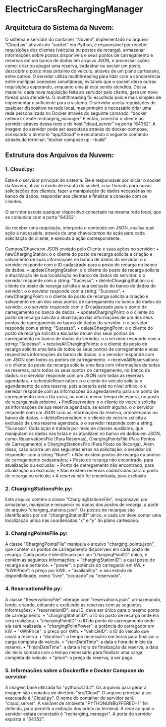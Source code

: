 # ElectricCarsRechargingManager

## Arquitetura do Sistema da Nuvem:
O sistema e servidor do container “Nuvem”, implementado no arquivo “Cloud.py” através do “socket” em Python, é responsável por receber requisições dos clientes (veículos ou postos de recarga), armazenar informações sobre postos disponíveis e seus pontos de carregamento e reservas em um banco de dados em arquivo JSON, e processar ações como: criar ou apagar uma reserva, cadastrar ou excluir um posto, descobrir o posto mais próximo do veículo, através de um plano cartesiano, entre outros.
O servidor utiliza multithreading para lidar com a concorrência entre múltiplas conexões simultâneas, evitando que o socket deixe outras requisições esperando, enquanto uma já está sendo atendida. Dessa maneira, cada nova requisição feita ao servidor pelo cliente, gera um novo thread para atendê-la.
O multithreading foi escolhido pois é mais simples de implementar e suficiente para o sistema. 
O servidor aceita requisições de qualquer dispositivo na rede local, mas primeiro é necessário criar uma rede personalizada no Docker através do seguinte comando:
“docker network create recharging_manager”
E então, conectar o cliente ao servidor através dessa rede e do host “cloud_server” na porta “64352”.
A imagem do servidor pode ser executada através do docker-compose, acessando o diretório “app/Cloud” e executando o seguinte comando através do terminal:
“docker compose up --build"

## Estrutura dos Arquivos da Nuvem:
### 1. Cloud.py:
Este é o servidor principal do sistema. Ele é responsável por iniciar o socket da Nuvem, ativar o modo de escuta do socket, criar threads para novas solicitações dos clientes, fazer a manipulação de dados necessárias no banco de dados, responder aos clientes e finalizar a conexão com os clientes.
<br><br>O servidor escuta qualquer dispositivo conectado na mesma rede local, que se comunica com a porta "64352".
<br><br>Ao receber uma requisição, interpreta o conteúdo em JSON, analisa qual ação é necessária, através de uma chave/campo de ação para cada solicitação do cliente, e executa a ação correspondente.
<br><br>Campos/Chaves no JSON enviado pelo Cliente e suas ações no servidor:
•	newChargingStation: 
o	o cliente do posto de recarga solicita a criação e salvamento de suas informações no banco de dados do servidor.
o	o servidor responde com o ID cadastrado para o posto de recarga no banco de dados.
•	updateChargingStation: 
o	o cliente do posto de recarga solicita a atualização de sua localização no banco de dados do servidor.
o	o servidor responde com a string: "Sucesso".
•	deleteChargingStation: 
o	o cliente do posto de recarga solicita a sua exclusão do banco de dados do servidor.
o	o servidor responde com a string: "Sucesso".
•	newChargingPoint: 
o	o cliente do posto de recarga solicita a criação e salvamento de um dos seus pontos de carregamento no banco de dados do servidor.
o	o servidor responde com o ID cadastrado para o ponto de carregamento no banco de dados.
•	updateChargingPoint: 
o	o cliente do posto de recarga solicita a atualização das informações de um dos seus pontos de carregamento no banco de dados do servidor.
o	o servidor responde com a string: "Sucesso".
•	deleteChargingPoint: 
o	o cliente do posto de recarga solicita a exclusão de um dos seus pontos de carregamento no banco de dados do servidor.
o	o servidor responde com a string: "Sucesso".
•	receiveAllChargingPoints: 
o	o cliente do posto de recarga solicita uma lista de todos os seus pontos de carregamento e suas respectivas informações do banco de dados.
o	o servidor responde com um JSON com todos os pontos de carregamento.
•	receiveAllReservations: 
o	o cliente do posto de recarga solicita uma lista com informações de todas as reservas, para todos os seus pontos de carregamento, no banco de dados.
o	o servidor responde com um JSON com todas as reservas agendadas.
•	scheduleReservation:
o	o cliente do veículo solicita o agendamento de uma reserva, pois a bateria está no nível crítico.
o	o servidor responde com as informações do agendamento para um ponto de carregamento com a fila vazia, ou com o menor tempo de espera, no posto de recarga mais próximo.
•	findReservation: 
o	o cliente do veículo solicita as informações de sua reserva agendada, se existir alguma.
o	o servidor responde com um JSON com as informações da reserva, armazenados no banco de dados.
•	deleteReservation: 
o	o cliente do veículo solicita a exclusão de uma reserva agendada.
o	o servidor responde com a string: "Sucesso".
Cada ação é tratada por meio de classes auxiliares, que manipulam os dados nas listas e os atualizam no banco de dados em JSON, como: ReservationsFile (Para Reservas), ChargingPointsFile (Para Pontos de Carregamento) e ChargingStationsFile (Para Posto de Recarga).
Além disso, caso ocorra um dos seguintes erros na solicitação, o servidor irá responder com a string "None":
•	Não existem postos de recarga ou pontos de carregamento cadastrados;
•	Posto de recarga não encontrado, para atualização ou exclusão;
•	Ponto de carregamento não encontrado, para atualização ou exclusão;
•	Não existem reservas cadastradas para o posto de recarga ou veículo;
•	A reserva não foi encontrada, para exclusão.

### 2. ChargingStationsFile.py:
Este arquivo contém a classe "ChargingStationsFile", responsável por armazenar, manipular e recuperar os dados dos postos de recarga, a partir do arquivo "charging_stations.json". Os postos de recargas são identificados por um "chargingStationID" único, e cada um deve conter uma localização única nas coordenadas "x" e "y" do plano cartesiano.

### 3. ChargingPointsFile.py:
A classe "ChargingPointsFile" manipula o arquivo "charging_points.json", que contém os pontos de carregamento disponíveis em cada posto de recarga.
Cada ponto é identificado por um "chargingPointID" único, e contém as seguintes informações:
•	"chargingStationID": a qual posto de recarga ele pertence.
•	"power": a potência do carregador em kW.
•	"kWhPrice": o preço por kWh.
•	"availability": o seu estado de disponibilidade, como "livre", "ocupado" ou "reservado".

### 4. ReservationsFile.py:
A classe "ReservationsFile" interage com "reservations.json", armazenando, lendo, criando, editando e excluindo as reservas com as seguintes informações:
•	"reservationID": seu ID, deve ser único para o mesmo ponto de carregamento.
•	"chargingStationID": o ID do posto de recarga onde ela será realizada.
•	"chargingPointID": o ID do ponto de carregamento onde ela será realizada.
•	"chargingPointPower": a potência do carregador em kW.
•	"kWhPrice": o preço por kWh.
•	"vehicleID": o ID do veículo que usará a reserva.
•	"duration": o tempo necessário em horas para finalizar a carga completa do veículo.
•	"startDateTime": a data e hora de início da reserva.
•	"finishDateTime": a data e hora de finalização da reserva, a data de início somada com o tempo necessário para finalizar uma carga completa do veículo.
•	"price": o preço da reserva, a ser pago.

### 5. Informações sobre o Dockerfile e Docker Compose do servidor:
A imagem base utilizada foi "python:3.13.2".
Os arquivos para gerar a imagem são copiadas do diretório "src/Cloud".
O arquivo principal a ser executado é "Cloud.py".
O nome do container do servidor será "cloud_server".
A variável de ambiente "PYTHONUNBUFFERED=1" foi definida, para permitir a exibição dos prints no terminal.
A rede ao qual o servidor estará conectado é "recharging_manager".
A porta do servidor exposta é "64352".
